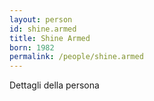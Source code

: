 ```yaml
---
layout: person
id: shine.armed
title: Shine Armed
born: 1982
permalink: /people/shine.armed
---
```


Dettagli della persona 